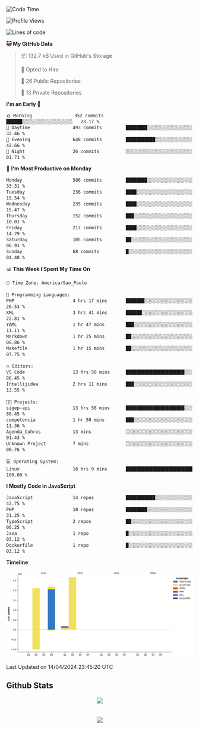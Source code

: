  
<!--START_SECTION:waka-->
![Code Time](http://img.shields.io/badge/Code%20Time-1%2C678%20hrs%2043%20mins-blue)

![Profile Views](http://img.shields.io/badge/Profile%20Views-1-blue)

![Lines of code](https://img.shields.io/badge/From%20Hello%20World%20I%27ve%20Written-7.1%20million%20lines%20of%20code-blue)

**🐱 My GitHub Data** 

> 📦 132.7 kB Used in GitHub's Storage 
 > 
> 💼 Opted to Hire
 > 
> 📜 26 Public Repositories 
 > 
> 🔑 13 Private Repositories 
 > 
**I'm an Early 🐤** 

```text
🌞 Morning                352 commits         ██████░░░░░░░░░░░░░░░░░░░   23.17 % 
🌆 Daytime                493 commits         ████████░░░░░░░░░░░░░░░░░   32.46 % 
🌃 Evening                648 commits         ███████████░░░░░░░░░░░░░░   42.66 % 
🌙 Night                  26 commits          ░░░░░░░░░░░░░░░░░░░░░░░░░   01.71 % 
```
📅 **I'm Most Productive on Monday** 

```text
Monday                   506 commits         ████████░░░░░░░░░░░░░░░░░   33.31 % 
Tuesday                  236 commits         ████░░░░░░░░░░░░░░░░░░░░░   15.54 % 
Wednesday                235 commits         ████░░░░░░░░░░░░░░░░░░░░░   15.47 % 
Thursday                 152 commits         ███░░░░░░░░░░░░░░░░░░░░░░   10.01 % 
Friday                   217 commits         ████░░░░░░░░░░░░░░░░░░░░░   14.29 % 
Saturday                 105 commits         ██░░░░░░░░░░░░░░░░░░░░░░░   06.91 % 
Sunday                   68 commits          █░░░░░░░░░░░░░░░░░░░░░░░░   04.48 % 
```


📊 **This Week I Spent My Time On** 

```text
🕑︎ Time Zone: America/Sao_Paulo

💬 Programming Languages: 
PHP                      4 hrs 17 mins       ███████░░░░░░░░░░░░░░░░░░   26.53 % 
XML                      3 hrs 41 mins       ██████░░░░░░░░░░░░░░░░░░░   22.81 % 
YAML                     1 hr 47 mins        ███░░░░░░░░░░░░░░░░░░░░░░   11.11 % 
Markdown                 1 hr 25 mins        ██░░░░░░░░░░░░░░░░░░░░░░░   08.86 % 
Makefile                 1 hr 15 mins        ██░░░░░░░░░░░░░░░░░░░░░░░   07.75 % 

🔥 Editors: 
VS Code                  13 hrs 58 mins      ██████████████████████░░░   86.45 % 
Intellijidea             2 hrs 11 mins       ███░░░░░░░░░░░░░░░░░░░░░░   13.55 % 

🐱‍💻 Projects: 
sigep-api                13 hrs 58 mins      ██████████████████████░░░   86.45 % 
competencia              1 hr 50 mins        ███░░░░░░░░░░░░░░░░░░░░░░   11.36 % 
Agenda_Cohros            13 mins             ░░░░░░░░░░░░░░░░░░░░░░░░░   01.43 % 
Unknown Project          7 mins              ░░░░░░░░░░░░░░░░░░░░░░░░░   00.76 % 

💻 Operating System: 
Linux                    16 hrs 9 mins       █████████████████████████   100.00 % 
```

**I Mostly Code in JavaScript** 

```text
JavaScript               14 repos            ███████████░░░░░░░░░░░░░░   43.75 % 
PHP                      10 repos            ████████░░░░░░░░░░░░░░░░░   31.25 % 
TypeScript               2 repos             ██░░░░░░░░░░░░░░░░░░░░░░░   06.25 % 
Java                     1 repo              █░░░░░░░░░░░░░░░░░░░░░░░░   03.12 % 
Dockerfile               1 repo              █░░░░░░░░░░░░░░░░░░░░░░░░   03.12 % 
```



**Timeline**

![Lines of Code chart](https://raw.githubusercontent.com/MaueDev/MaueDev/main/assets/bar_graph.png)


 Last Updated on 14/04/2024 23:45:20 UTC
<!--END_SECTION:waka-->

## Github Stats  
<div align="center"><img src="https://github-readme-stats.vercel.app/api/top-langs/?username=MaueDev&hide_border=true&layout=compact" align="center" /></div>  

<br/>  

<br/>  

<div align="center">
<img src="https://komarev.com/ghpvc/?username=MaueDev&&style=flat-square" align="center" />
</div>  
  
